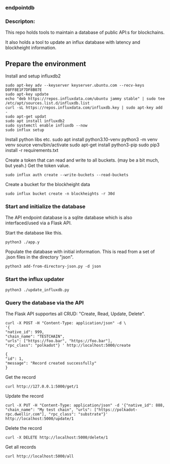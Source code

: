 ### endpointdb



### Descripton:

This repo holds tools to maintain a database of public API:s for blockchains.

It also holds a tool to update an influx database with latency and blockheight information.


## Prepare the environment

Install and setup influxdb2
  
    sudo apt-key adv --keyserver keyserver.ubuntu.com --recv-keys D8FF8E1F7DF8B07E
    sudo apt-key update
    echo "deb https://repos.influxdata.com/ubuntu jammy stable" | sudo tee /etc/apt/sources.list.d/influxdb.list
    curl -sL https://repos.influxdata.com/influxdb.key | sudo apt-key add -
    sudo apt-get updat
    sudo apt install influxdb2
    sudo systemctl enable influxdb --now
    sudo influx setup

Install python libs etc.
    sudo apt install python3.10-venv
    python3 -m venv venv
    source venv/bin/activate
    sudo apt-get install python3-pip
    sudo pip3 install -r requirements.txt


Create a token that can read and write to all buckets. (may be a bit much, but yeah.) Get the token value.

    sudo influx auth create --write-buckets --read-buckets

Create a bucket for the blockheight data

    sudo influx bucket create -n blockheights -r 30d


### Start and initialize the database

The API endpoint database is a sqlite database which is also interfaced/used via a Flask API.

Start the database like this.

    python3 ./app.y

Populate the database with initial information. This is read from a set of .json files in the directory "json".

    python3 add-from-directory-json.py -d json

### Start the influx updater

    python3 ./update_influxdb.py

### Query the database via the API 

The Flask API supportes all CRUD: "Create, Read, Update, Delete".

    curl -X POST -H "Content-Type: application/json" -d \
    '{
    "native_id": 999,
    "chain_name": "TESTCHAIN",
    "urls": ["https://foo.bar", "https://foo.bar"],
    "rpc_class": "polkadot"} ' http://localhost:5000/create

    {
    "id": 1,
    "message": "Record created successfully"
    }

Get the record

    curl http://127.0.0.1:5000/get/1

Update the record

    curl -X PUT -H "Content-Type: application/json" -d '{"native_id": 888, "chain_name": "My test chain", "urls": ["https://polkadot-rpc.dwellir.com"], "rpc_class": "substrate"}' http://localhost:5000/update/1

Delete the record

    curl -X DELETE http://localhost:5000/delete/1

Get all records

    curl http://localhost:5000/all
